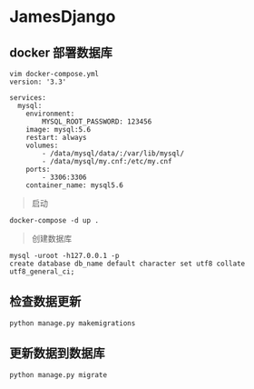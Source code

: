 # JamesDjango

## docker 部署数据库
```
vim docker-compose.yml
version: '3.3'

services:
  mysql:
    environment:
        MYSQL_ROOT_PASSWORD: 123456
    image: mysql:5.6
    restart: always
    volumes:
        - /data/mysql/data/:/var/lib/mysql/
        - /data/mysql/my.cnf:/etc/my.cnf
    ports:
        - 3306:3306
    container_name: mysql5.6
```
> 启动
```
docker-compose -d up .
```
> 创建数据库
```
mysql -uroot -h127.0.0.1 -p
create database db_name default character set utf8 collate utf8_general_ci;
```
## 检查数据更新
```
python manage.py makemigrations
```
## 更新数据到数据库
```
python manage.py migrate
```
